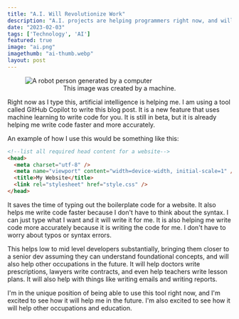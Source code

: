 ```yaml
---
title: "A.I. Will Revolutionize Work"
description: "A.I. projects are helping programmers right now, and will be helping other occupations soon."
date: "2023-02-03"
tags: ['Technology', 'AI']
featured: true
image: "ai.png"
imagethumb: "ai-thumb.webp"
layout: post
---
```


<figure>
  <img
  style="display:block; margin: 0 auto;"
    src="{{site.url}}/assets/images/blog/ai.png"
    alt="A robot person generated by a computer"
  />
  <figcaption style="text-align:center">
    This image was created by a machine.
  </figcaption>
</figure>



Right now as I type this, artificial intelligence is helping me. I am using a tool called GitHub Copilot to write this blog post. It is a new feature that uses machine learning to write code for you. It is still in beta, but it is already helping me write code faster and more accurately.

An example of how I use this would be something like this:

```html
<!--list all required head content for a website-->
<head>
  <meta charset="utf-8" />
  <meta name="viewport" content="width=device-width, initial-scale=1" />
  <title>My Website</title>
  <link rel="stylesheet" href="style.css" />
</head>
```

It saves the time of typing out the boilerplate code for a website. It also helps me write code faster because I don't have to think about the syntax. I can just type what I want and it will write it for me. It is also helping me write code more accurately because it is writing the code for me. I don't have to worry about typos or syntax errors.

This helps low to mid level developers substantially, bringing them closer to a senior dev assuming they can understand foundational concepts, and will also help other occupations in the future. It will help doctors write prescriptions, lawyers write contracts, and even help teachers write lesson plans. It will also help with things like writing emails and writing reports. 

I'm in the unique position of being able to use this tool right now, and I'm excited to see how it will help me in the future. I'm also excited to see how it will help other occupations and education.

